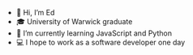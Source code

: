 
-  👋 Hi, I’m Ed
-  🎓 University of Warwick graduate
-  🌱 I’m currently learning JavaScript and Python
-  💻 I hope to work as a software developer one day
